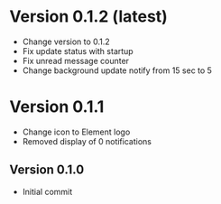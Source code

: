 # Version 0.1.2 (latest)

- Change version to 0.1.2
- Fix update status with startup
- Fix unread message counter
- Change background update notify from 15 sec to 5

# Version 0.1.1

- Change icon to Element logo
- Removed display of 0 notifications

## Version 0.1.0
- Initial commit

